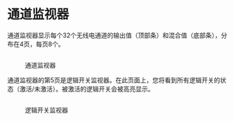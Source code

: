 # 通道监视器

通道监视器显示每个32个无线电通道的输出值（顶部条）和混合值（底部条），分布在4页，每页8个。

<figure><img src="//edgetx-static.zkl2333.com/channelmonitor.png" alt=""><figcaption><p>通道监视器</p></figcaption></figure>

通道监视器的第5页是逻辑开关监视器。在此页面上，您将看到所有逻辑开关的状态（激活/未激活）。被激活的逻辑开关会被高亮显示。

<figure><img src="//edgetx-static.zkl2333.com/channelmonitor2.png" alt=""><figcaption><p>逻辑开关监视器</p></figcaption></figure>